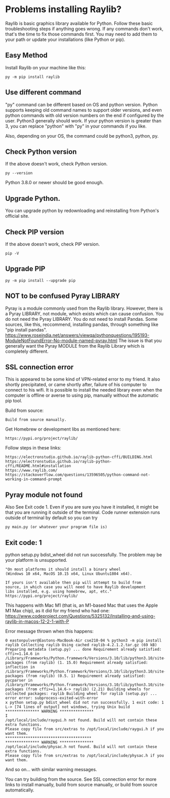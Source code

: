 # Problems installing Raylib?

Raylib is basic graphics library available for Python. Follow these basic troubleshooting steps if anything goes wrong. If any commands don't work, that's the time to fix those commands first. You may need to add them to your path or update your installations (like Python or pip).

## Easy Method

Install Raylib on your machine like this:

	py -m pip install raylib

## Use different command
"py" command can be different based on OS and python version.
Python supports keeping old command names to support older versions,
and even python commands with old version numbers on the end if
configured by the user. Python3 generally should work.
If your python version is greater than 3, you can
replace "python" with "py" in your commands
if you like.

Also, depending on your OS, the command could be python3, python, py.

## Check Python version

If the above doesn't work, check Python version.

    py --version

Python 3.8.0 or newer should be good enough.

## Upgrade Python.

You can upgrade python by redownloading and reinstalling from
Python's official site.

## Check PIP version

If the above doesn't work, check PIP version.

    pip -V

## Upgrade PIP

    py -m pip install --upgrade pip

## NOT to be confused Pyray LIBRARY

Pyray is a module commonly used from the Raylib library.
However, there is a Pyray LIBRARY, not module, which exists
which can cause confusion. You do not need the Pyray LIBRARY.
You do not need to install Pandas.
Some sources, like this, reccommend, installing pandas, through
something like "pip install pandas". https://www.roseindia.net/answers/viewqa/pythonquestions/195193-ModuleNotFoundError-No-module-named-pyray.html
The issue is that you generally want the Pyray MODULE from
the Raylib Library which is completely different.

## SSL connection error

This is appeared to be some kind of VPN-related error to my friend.
It also shortly precipitated, or came shortly after, failure of
his computer to connect to his wifi. It is possible to
install the needed library even when the computer is offline or
averse to using pip, manually without the automatic pip tool.

Build from source:

    Build from source manually.

Get Homebrew or development libs as mentioned here:

    https://pypi.org/project/raylib/
    
Follow steps in these links:

    https://electronstudio.github.io/raylib-python-cffi/BUILDING.html
    https://electronstudio.github.io/raylib-python-cffi/README.html#installation
    https://www.raylib.com/
    https://stackoverflow.com/questions/13596505/python-command-not-working-in-command-prompt

## Pyray module not found

Also See Exit code 1.
Even if you are sure you have it installed,
it might be that you are running it outside of the terminal.
Code runner extension runs outside of terminal by default so
you can try

    py main.py (or whatever your program file is)

## Exit code: 1

python setup.py bdist_wheel did not run successfully.
The problem may be your platform is unsupported.

    "On most platforms it should install a binary wheel
    (Windows 10 x64, MacOS 10.15 x64, Linux Ubuntu1804 x64).
    
    If yours isn't available then pip will attempt to build from
    source, in which case you will need to have Raylib development
    libs installed, e.g. using homebrew, apt, etc." https://pypi.org/project/raylib/

This happens with Mac M1 (that is, an M1-based Mac that uses the
Apple M1 Max chip), as it did for my friend who had one:
https://www.codeproject.com/Questions/5325132/Installing-and-using-raylib-in-macos-12-2-1-with-P

Error message thrown when this happens:

    0 eastonpulver@Eastons-MacBook-Air cse210-04 % python3 -m pip install raylib Collecting raylib Using cached raylib-4.2.1.2.tar.gz (69 kB) Preparing metadata (setup.py) ... done Requirement already satisfied: cffi>=1.14.6 in /Library/Frameworks/Python.framework/Versions/3.10/lib/python3.10/site-packages (from raylib) (1. 15.0) Requirement already satisfied: inflection in /Library/Frameworks/Python.framework/Versions/3.10/lib/python3.10/site-packages (from raylib) (0.5. 1) Requirement already satisfied: pycparser in /Library/Frameworks/Python.framework/Versions/3.10/lib/python3.10/site-packages (from cffi>=1.14.6-> raylib) (2.21) Building wheels for collected packages: raylib Building wheel for raylib (setup.py) ... error error: subprocess-exited-with-error 
    x python setup.py bdist_wheel did not run successfully. 1 exit code: 1 L-> [74 lines of output] not windows, trying Unix build 
    *************** WARNING *************** 
    I 
    /opt/local/include/raygui.h not found. Build will not contain these extra functions. 
    Please copy file from src/extras to /opt/local/include/raygui.h if you want them. 
    ************************************** 
    *************** WARNING *************** 
    /opt/local/include/physac.h not found. Build will not contain these extra functions. 
    Please copy file from src/extras to /opt/local/include/physac.h if you want them.

And so on... with similar warning messages.

You can try building from the source. See SSL connection error for more links to install manually, build from source manually, or build from source automatically.